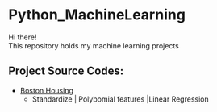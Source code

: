 # Python_MachineLearning
Hi there!\
This repository holds my machine learning projects 

## Project Source Codes:
* [Boston Housing](Boston_Housing/boston_housing_competition.py)
  * Standardize | Polybomial features |Linear Regression
